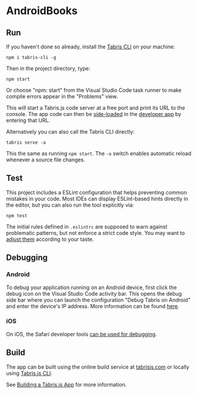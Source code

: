 # AndroidBooks

## Run

If you haven't done so already, install the [Tabris CLI](https://www.npmjs.com/package/tabris-cli) on your machine:

```
npm i tabris-cli -g
```

Then in the project directory, type:

```
npm start
```
Or choose "npm: start" from the Visual Studio Code task runner to make compile errors appear in the "Problems" view.

This will start a Tabris.js code server at a free port and print its URL to the console. The app code can then be [side-loaded](https://docs.tabris.com/3.7/developer-app.html#run-your-app) in the [developer app](https://docs.tabris.com/3.7/developer-app.html) by entering that URL.

Alternatively you can also call the Tabris CLI directly:

```
tabris serve -a
```

This the same as running `npm start`. The `-a` switch enables automatic reload whenever a source file changes.

## Test

This project includes a ESLint configuration that helps preventing common mistakes in your code. Most IDEs can display ESLint-based hints directly in the editor, but you can also run the tool explicitly via:

```
npm test
```

The initial rules defined in `.eslintrc` are supposed to warn against problematic patterns, but not enforce a strict code style. You may want to [adjust them](https://eslint.org/docs/rules/) according to your taste.

## Debugging


### Android

To debug your application running on an Android device, first click the debug icon on the Visual Studio Code activity bar. This opens the debug side bar where you can launch the configuration "Debug Tabris on Android" and enter the device's IP address. More information can be found [here](https://docs.tabris.com/3.7/debug.html#android).

### iOS

On iOS, the Safari developer tools [can be used for debugging](https://docs.tabris.com/3.7/debug.html#ios).
## Build

The app can be built using the online build service at [tabrisjs.com](https://tabrisjs.com) or locally using [Tabris.js CLI](https://www.npmjs.com/package/tabris-cli).

See [Building a Tabris.js App](https://docs.tabris.com/3.7/build.html) for more information.
